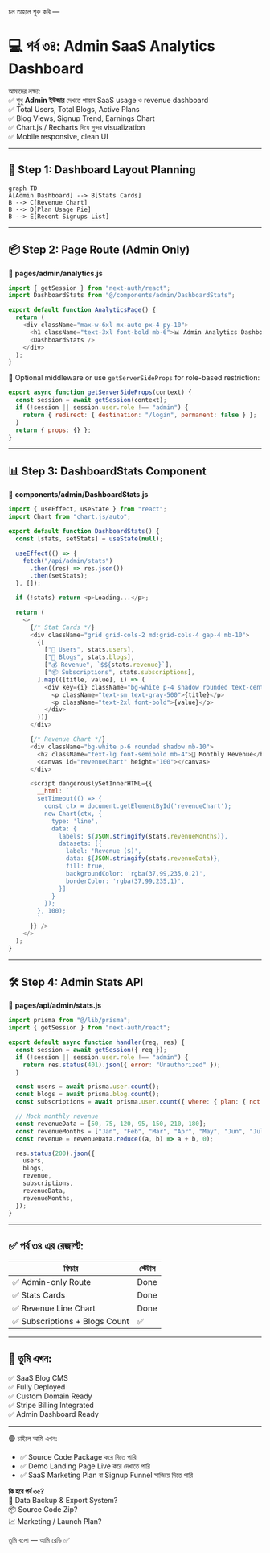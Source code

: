 চল তাহলে শুরু করি —  
# **💻 পর্ব ৩৪: Admin SaaS Analytics Dashboard**

আমাদের লক্ষ্য:  
✅ শুধু **Admin ইউজার** দেখতে পারবে SaaS usage ও revenue dashboard  
✅ Total Users, Total Blogs, Active Plans  
✅ Blog Views, Signup Trend, Earnings Chart  
✅ Chart.js / Recharts দিয়ে সুন্দর visualization  
✅ Mobile responsive, clean UI

---

## 🧠 Step 1: Dashboard Layout Planning

```mermaid
graph TD
A[Admin Dashboard] --> B[Stats Cards]
B --> C[Revenue Chart]
B --> D[Plan Usage Pie]
B --> E[Recent Signups List]
```

---

## 📦 Step 2: Page Route (Admin Only)

📁 **pages/admin/analytics.js**

```js
import { getSession } from "next-auth/react";
import DashboardStats from "@/components/admin/DashboardStats";

export default function AnalyticsPage() {
  return (
    <div className="max-w-6xl mx-auto px-4 py-10">
      <h1 className="text-3xl font-bold mb-6">📊 Admin Analytics Dashboard</h1>
      <DashboardStats />
    </div>
  );
}
```

📁 Optional middleware or use `getServerSideProps` for role-based restriction:

```js
export async function getServerSideProps(context) {
  const session = await getSession(context);
  if (!session || session.user.role !== "admin") {
    return { redirect: { destination: "/login", permanent: false } };
  }
  return { props: {} };
}
```

---

## 📊 Step 3: DashboardStats Component

📁 **components/admin/DashboardStats.js**

```js
import { useEffect, useState } from "react";
import Chart from "chart.js/auto";

export default function DashboardStats() {
  const [stats, setStats] = useState(null);

  useEffect(() => {
    fetch("/api/admin/stats")
      .then((res) => res.json())
      .then(setStats);
  }, []);

  if (!stats) return <p>Loading...</p>;

  return (
    <>
      {/* Stat Cards */}
      <div className="grid grid-cols-2 md:grid-cols-4 gap-4 mb-10">
        {[
          ["👥 Users", stats.users],
          ["📝 Blogs", stats.blogs],
          ["💰 Revenue", `$${stats.revenue}`],
          ["📦 Subscriptions", stats.subscriptions],
        ].map(([title, value], i) => (
          <div key={i} className="bg-white p-4 shadow rounded text-center">
            <p className="text-sm text-gray-500">{title}</p>
            <p className="text-2xl font-bold">{value}</p>
          </div>
        ))}
      </div>

      {/* Revenue Chart */}
      <div className="bg-white p-6 rounded shadow mb-10">
        <h2 className="text-lg font-semibold mb-4">💸 Monthly Revenue</h2>
        <canvas id="revenueChart" height="100"></canvas>
      </div>

      <script dangerouslySetInnerHTML={{
        __html: `
        setTimeout(() => {
          const ctx = document.getElementById('revenueChart');
          new Chart(ctx, {
            type: 'line',
            data: {
              labels: ${JSON.stringify(stats.revenueMonths)},
              datasets: [{
                label: 'Revenue ($)',
                data: ${JSON.stringify(stats.revenueData)},
                fill: true,
                backgroundColor: 'rgba(37,99,235,0.2)',
                borderColor: 'rgba(37,99,235,1)',
              }]
            }
          });
        }, 100);
        `
      }} />
    </>
  );
}
```

---

## 🛠️ Step 4: Admin Stats API

📁 **pages/api/admin/stats.js**

```js
import prisma from "@/lib/prisma";
import { getSession } from "next-auth/react";

export default async function handler(req, res) {
  const session = await getSession({ req });
  if (!session || session.user.role !== "admin") {
    return res.status(401).json({ error: "Unauthorized" });
  }

  const users = await prisma.user.count();
  const blogs = await prisma.blog.count();
  const subscriptions = await prisma.user.count({ where: { plan: { not: "free" } } });

  // Mock monthly revenue
  const revenueData = [50, 75, 120, 95, 150, 210, 180];
  const revenueMonths = ["Jan", "Feb", "Mar", "Apr", "May", "Jun", "Jul"];
  const revenue = revenueData.reduce((a, b) => a + b, 0);

  res.status(200).json({
    users,
    blogs,
    revenue,
    subscriptions,
    revenueData,
    revenueMonths,
  });
}
```

---

## ✅ পর্ব ৩৪ এর রেজাল্ট:

| ফিচার | স্টেটাস |
|--------|---------|
| ✅ Admin-only Route | Done |
| ✅ Stats Cards | Done |
| ✅ Revenue Line Chart | Done |
| ✅ Subscriptions + Blogs Count | ✅ |

---

## 🎯 তুমি এখন:

✅ SaaS Blog CMS  
✅ Fully Deployed  
✅ Custom Domain Ready  
✅ Stripe Billing Integrated  
✅ Admin Dashboard Ready

---

🟢 চাইলে আমি এখন:
- ✅ Source Code Package করে দিতে পারি  
- ✅ Demo Landing Page Live করে দেখাতে পারি  
- ✅ SaaS Marketing Plan বা Signup Funnel সাজিয়ে দিতে পারি

**কি হবে পর্ব ৩৫?**  
🔄 Data Backup & Export System?  
📦 Source Code Zip?  
📈 Marketing / Launch Plan?

তুমি বলো — আমি রেডি ✅
